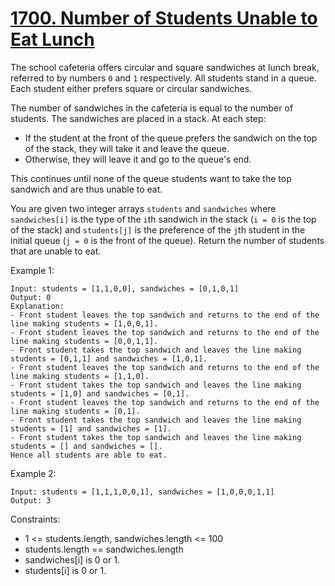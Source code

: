 # [1700. Number of Students Unable to Eat Lunch](https://leetcode.com/problems/number-of-students-unable-to-eat-lunch/)
 
The school cafeteria offers circular and square sandwiches at lunch break, referred to by numbers `0` and `1` respectively. All students stand in a queue. Each student either prefers square or circular sandwiches.

The number of sandwiches in the cafeteria is equal to the number of students. The sandwiches are placed in a stack. At each step:

* If the student at the front of the queue prefers the sandwich on the top of the stack, they will take it and leave the queue.
* Otherwise, they will leave it and go to the queue's end.

This continues until none of the queue students want to take the top sandwich and are thus unable to eat.

You are given two integer arrays `students` and `sandwiches` where `sandwiches[i]` is the type of the `i`​​​​​​th sandwich in the stack (`i = 0` is the top of the stack) and `students[j]` is the preference of the `j​​​​​`​th student in the initial queue (`j = 0` is the front of the queue). Return the number of students that are unable to eat.

 

Example 1:

    Input: students = [1,1,0,0], sandwiches = [0,1,0,1]
    Output: 0 
    Explanation:
    - Front student leaves the top sandwich and returns to the end of the line making students = [1,0,0,1].
    - Front student leaves the top sandwich and returns to the end of the line making students = [0,0,1,1].
    - Front student takes the top sandwich and leaves the line making students = [0,1,1] and sandwiches = [1,0,1].
    - Front student leaves the top sandwich and returns to the end of the line making students = [1,1,0].
    - Front student takes the top sandwich and leaves the line making students = [1,0] and sandwiches = [0,1].
    - Front student leaves the top sandwich and returns to the end of the line making students = [0,1].
    - Front student takes the top sandwich and leaves the line making students = [1] and sandwiches = [1].
    - Front student takes the top sandwich and leaves the line making students = [] and sandwiches = [].
    Hence all students are able to eat.

Example 2:

    Input: students = [1,1,1,0,0,1], sandwiches = [1,0,0,0,1,1]
    Output: 3
 

Constraints:

* 1 <= students.length, sandwiches.length <= 100
* students.length == sandwiches.length
* sandwiches[i] is 0 or 1.
* students[i] is 0 or 1.